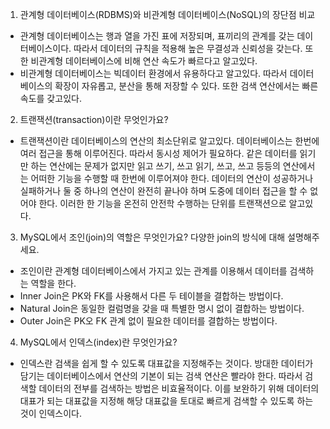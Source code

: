 1. 관계형 데이터베이스(RDBMS)와 비관계형 데이터베이스(NoSQL)의 장단점 비교

- 관계형 데이터베이스는 행과 열을 가진 표에 저장되며, 표끼리의 관계를 갖는 데이터베이스이다. 따라서 데이터의 규칙을 적용해 높은 무결성과 신뢰성을 갖는다. 또한 비관계형 데이터베이스에 비해 연산 속도가 빠르다고 알고있다.
- 비관계형 데이터베이스는 빅데이터 환경에서 유용하다고 알고있다. 따라서 데이터베이스의 확장이 자유롭고, 분산을 통해 저장할 수 있다. 또한 검색 연산에서는 빠른 속도를 갖고있다.

2. 트랜잭션(transaction)이란 무엇인가요?

- 트랜잭션이란 데이터베이스의 연산의 최소단위로 알고있다. 데이터베이스는 한번에 여러 접근을 통해 이루어진다. 따라서 동시성 제어가 필요하다. 같은 데이터를 읽기만 하는 연산에는 문제가 없지만 읽고 쓰기, 쓰고 읽기, 쓰고, 쓰고 등등의 연산에서는 어떠한 기능을 수행할 때 한번에 이루어져야 한다. 데이터의 연산이 성공하거나 실패하거나 둘 중 하나의 연산이 완전히 끝나야 하며 도중에 데이터 접근을 할 수 없어야 한다. 이러한 한 기능을 온전히 안전학 수행하는 단위를 트랜잭션으로 알고있다.

3. MySQL에서 조인(join)의 역할은 무엇인가요? 다양한 join의 방식에 대해 설명해주세요.

- 조인이란 관계형 데이터베이스에서 가지고 있는 관계를 이용해서 데이터를 검색하는 역할을 한다.
- Inner Join은 PK와 FK를 사용해서 다른 두 테이블을 결합하는 방법이다.
- Natural Join은 동일한 컬럼명을 갖을 때 특별한 명시 없이 결합하는 방법이다.
- Outer Join은 PK오 FK 관계 없이 필요한 데이터를 결합하는 방법이다.

4. MySQL에서 인덱스(index)란 무엇인가요?

- 인덱스란 검색을 쉽게 할 수 있도록 대표값을 지정해주는 것이다. 방대한 데이터가 담기는 데이터베이스에서 연산의 기본이 되는 검색 연산은 빨라야 한다. 따라서 검색할 데이터의 전부를 검색하는 방법은 비효율적이다. 이를 보완하기 위해 데이터의 대표가 되는 대표값을 지정해 해당 대표값을 토대로 빠르게 검색할 수 있도록 하는 것이 인덱스이다.
